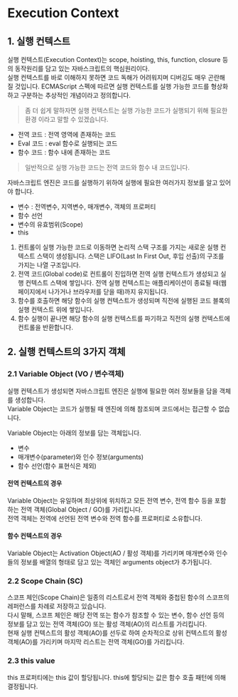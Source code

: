 
# Execution Context

## 1. 실행 컨텍스트
실행 컨텍스트(Execution Context)는 scope, hoisting, this, function, closure 등의 동작원리를 담고 있는 자바스크립트의 핵심원리이다.  
실행 컨텍스트를 바로 이해하지 못하면 코드 독해가 어려워지며 디버깅도 매우 곤란해 질 것입니다.
ECMAScript 스펙에 따르면 실행 컨텍스트를 실행 가능한 코드를 형상화하고 구분하는 추상적인 개념이라고 정의합니다.  
> 좀 더 쉽게 말하자면 실행 컨텍스트는 실행 가능한 코드가 실행되기 위해 필요한 환경 이라고 말할 수 있겠습니다.  

- 전역 코드 : 전역 영역에 존재하는 코드
- Eval 코드 : eval 함수로 실행되는 코드
- 함수 코드 : 함수 내에 존재하는 코드
> 일반적으로 실행 가능한 코드는 전역 코드와 함수 내 코드입니다.  

자바스크립트 엔진은 코드를 실행하기 위하여 실행에 필요한 여러가지 정보를 알고 있어야 합니다.  
- 변수 : 전역변수, 지역변수, 매개변수, 객체의 프로퍼티
- 함수 선언
- 변수의 유효범위(Scope)
- this

1. 컨트롤이 실행 가능한 코드로 이동하면 논리적 스택 구조를 가지는 새로운 실행 컨텍스트 스택이 생성됩니다. 스택은 LIFO(Last In First Out, 후입 선출)의 구조를 가지는 나열 구조입니다.
1. 전역 코드(Global code)로 컨트롤이 진입하면 전역 실행 컨텍스트가 생성되고 실행 컨텍스트 스택에 쌓입니다. 전역 실행 컨텍스트는 애플리케이션이 종료될 때(웹 페이지에서 나가거나 브라우저를 닫을 때)까지 유지됩니다.
1. 함수를 호출하면 해당 함수의 실행 컨텍스트가 생성되며 직전에 실행된 코드 블록의 실행 컨텍스트 위에 쌓입니다.
1. 함수 실행이 끝나면 해당 함수의 실행 컨텍스트를 파기하고 직전의 실행 컨텍스트에 컨트롤을 반환합니다.

## 2. 실행 컨텍스트의 3가지 객체

### 2.1 Variable Object (VO / 변수객체)
실행 컨텍스트가 생성되면 자바스크립트 엔진은 실행에 필요한 여러 정보들을 담을 객체를 생성합니다.  
Variable Object는 코드가 실행될 때 엔진에 의해 참조되며 코드에서는 접근할 수 없습니다.  


Variable Object는 아래의 정보를 담는 객체입니다.  
- 변수
- 매개변수(parameter)와 인수 정보(arguments)
- 함수 선언(함수 표현식은 제외)

#### 전역 컨텍스트의 경우
Variable Object는 유일하며 최상위에 위치하고 모든 전역 변수, 전역 함수 등을 포함하는 전역 객체(Global Object / GO)를 가리킵니다.  
전역 객체는 전역에 선언된 전역 변수와 전역 함수를 프로퍼티로 소유합니다.  

#### 함수 컨텍스트의 경우
Variable Object는 Activation Object(AO / 활성 객체)를 가리키며 매개변수와 인수들의 정보를 배열의 형태로 담고 있는 객체인 arguments object가 추가됩니다.  

### 2.2 Scope Chain (SC)
스코프 체인(Scope Chain)은 일종의 리스트로서 전역 객체와 중첩된 함수의 스코프의 레퍼런스를 차례로 저장하고 있습니다.  
다시 말해, 스코프 체인은 해당 전역 또는 함수가 참조할 수 있는 변수, 함수 선언 등의 정보를 담고 있는 전역 객체(GO) 또는 활성 객체(AO)의 리스트를 가리킵니다.  
현재 실행 컨텍스트의 활성 객체(AO)를 선두로 하여 순차적으로 상위 컨텍스트의 활성 객체(AO)를 가리키며 마지막 리스트는 전역 객체(GO)를 가리킵니다.  

### 2.3 this value
this 프로퍼티에는 this 값이 할당됩니다. this에 할당되는 값은 함수 호출 패턴에 의해 결정됩니다.  
